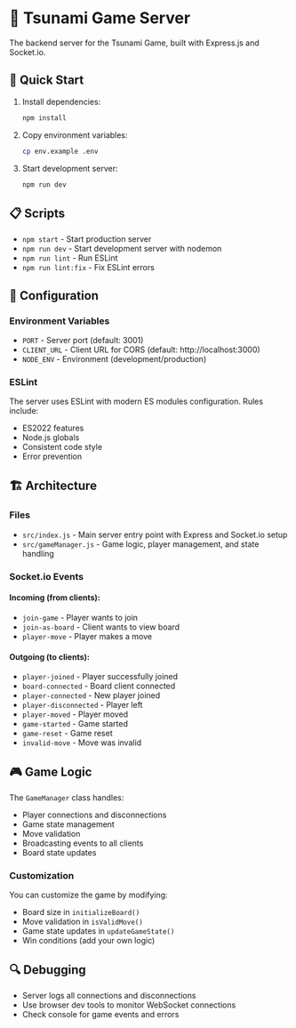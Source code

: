 # 🌊 Tsunami Game Server

The backend server for the Tsunami Game, built with Express.js and Socket.io.

## 🚀 Quick Start

1. Install dependencies:
   ```bash
   npm install
   ```

2. Copy environment variables:
   ```bash
   cp env.example .env
   ```

3. Start development server:
   ```bash
   npm run dev
   ```

## 📋 Scripts

- `npm start` - Start production server
- `npm run dev` - Start development server with nodemon
- `npm run lint` - Run ESLint
- `npm run lint:fix` - Fix ESLint errors

## 🔧 Configuration

### Environment Variables

- `PORT` - Server port (default: 3001)
- `CLIENT_URL` - Client URL for CORS (default: http://localhost:3000)
- `NODE_ENV` - Environment (development/production)

### ESLint

The server uses ESLint with modern ES modules configuration. Rules include:
- ES2022 features
- Node.js globals
- Consistent code style
- Error prevention

## 🏗️ Architecture

### Files

- `src/index.js` - Main server entry point with Express and Socket.io setup
- `src/gameManager.js` - Game logic, player management, and state handling

### Socket.io Events

#### Incoming (from clients):
- `join-game` - Player wants to join
- `join-as-board` - Client wants to view board
- `player-move` - Player makes a move

#### Outgoing (to clients):
- `player-joined` - Player successfully joined
- `board-connected` - Board client connected
- `player-connected` - New player joined
- `player-disconnected` - Player left
- `player-moved` - Player moved
- `game-started` - Game started
- `game-reset` - Game reset
- `invalid-move` - Move was invalid

## 🎮 Game Logic

The `GameManager` class handles:
- Player connections and disconnections
- Game state management
- Move validation
- Broadcasting events to all clients
- Board state updates

### Customization

You can customize the game by modifying:
- Board size in `initializeBoard()`
- Move validation in `isValidMove()`
- Game state updates in `updateGameState()`
- Win conditions (add your own logic)

## 🔍 Debugging

- Server logs all connections and disconnections
- Use browser dev tools to monitor WebSocket connections
- Check console for game events and errors 